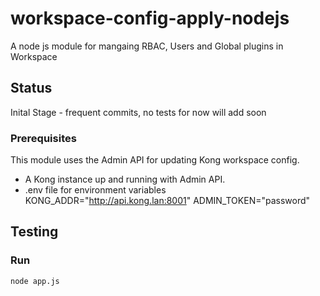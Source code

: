 # workspace-config-apply-nodejs

A node js module for mangaing RBAC, Users and Global plugins in Workspace

## Status
Inital Stage - frequent commits, no tests for now will add soon

### Prerequisites

This module uses the Admin API for updating Kong workspace config.
* A Kong instance up and running with Admin API.
* .env file for environment variables KONG_ADDR="http://api.kong.lan:8001" ADMIN_TOKEN="password"


## Testing

### Run

``` bash
node app.js
```
